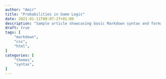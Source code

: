 ```yaml
---
author: "Amir"
title: "Probabilities in Game Logic"
date: 2021-01-11T00:07:27+01:00
description: "Sample article showcasing basic Markdown syntax and formatting for HTML elements."
draft: true
tags: [
    "markdown",
    "css",
    "html",
]
categories: [
    "themes",
    "syntax",
]
---
```


